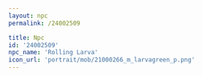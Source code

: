 ```yaml
---
layout: npc
permalink: /24002509

title: Npc
id: '24002509'
npc_name: 'Rolling Larva'
icon_url: 'portrait/mob/21000266_m_larvagreen_p.png'
---
```

